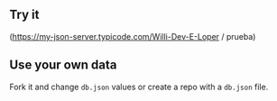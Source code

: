 ## Try it

(https://my-json-server.typicode.com/Willi-Dev-E-Loper
/
prueba)

## Use your own data

Fork it and change `db.json` values or create a repo with a `db.json` file.

